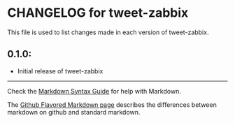 # CHANGELOG for tweet-zabbix

This file is used to list changes made in each version of tweet-zabbix.

## 0.1.0:

* Initial release of tweet-zabbix

- - -
Check the [Markdown Syntax Guide](http://daringfireball.net/projects/markdown/syntax) for help with Markdown.

The [Github Flavored Markdown page](http://github.github.com/github-flavored-markdown/) describes the differences between markdown on github and standard markdown.
